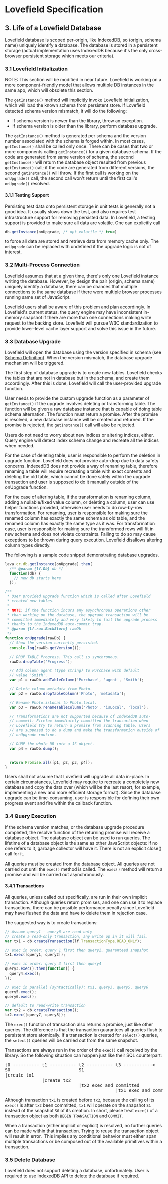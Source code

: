 # Lovefield Specification

## 3. Life of a Lovefield Database

Lovefield database is scoped per-origin, like IndexedDB, so (origin, schema name) uniquely identify a database. The database is stored in a persistent storage (actual implementation uses IndexedDB because it's the only cross-browser persistent storage which meets our criteria).

### 3.1 Lovefield Initialization

NOTE: This section will be modified in near future. Lovefield is working on a more component-friendly model that allows multiple DB instances in the same app, which will obsolete this section.

The `getInstance()` method will implicitly invoke Lovefield initialization, which will load the known schema from persistent store. If Lovefield detected schema version mismatch, it will do the following:

* If schema version is newer than the library, throw an exception.
* If schema version is older than the library, perform database upgrade.

The `getInstance()` method is generated per schema and the version number associated with the schema is forged within. In most cases, `getInstance()` shall be called only once. There can be cases that two or more components calling `getInstance()` for a given database schema. If the code are generated from same version of schema, the second `getInstance()` will return the database object resulted from previous `getInstance()` call; if the code are generated from different versions, the second `getInstance()` will throw. If the first call is working on the `onUpgrade()` call, the second call won't return until the first call's `onUpgrade()` resolved.

#### 3.1.1 Testing Support

Persisting test data onto persistent storage in unit tests is generally not a good idea. It usually slows down the test, and also requires test infrastructure support for removing persisted data. In Lovefield, a testing support is provided to make sure all data are volatile. One can explicitly call

```js
db.getInstance(onUpgrade, /* opt_volatile */ true)
```

to force all data are stored and retrieve data from memory cache only. The `onUpgrade` can be replaced with undefined if the upgrade logic is not of interest.

### 3.2 Multi-Process Connection

Lovefield assumes that at a given time, there's only one Lovefield instance writing the database. However, by design the pair (origin, schema name) uniquely identify a database, there can be chances that multiple connections to the same database if there were multiple browser processes running same set of JavaScript.

Lovefield users shall be aware of this problem and plan accordingly. In Lovefield's current status, the query engine may have inconsistent in-memory snapshot if there are more than one connections making write request to the backing store. Lovefield will pursue W3C standardization to provide lower-level cache layer support and solve this issue in the future.

### 3.3 Database Upgrade

Lovefield will open the database using the version specified in schema (see [Schema Definition](01_schema.md)). When the version mismatch, the database upgrade mechanism will be triggered.

The first step of database upgrade is to create new tables. Lovefield checks the tables that are not in database but in the schema, and create them accordingly. After this is done, Lovefield will call the user-provided upgrade function.

User needs to provide the custom upgrade function as a parameter of `getInstance()` if the upgrade involves deleting or transforming table. The function will be given a raw database instance that is capable of doing table schema alternation. The function must return a promise. After the promise is resolved, a new database instance will be created and returned. If the promise is rejected, the `getInstance()` call will also be rejected.

Users do not need to worry about new indices or altering indices, either. Query engine will detect index schema change and recreate all the indices when needed.

For the case of deleting table, user is responsible to perform the deletion in upgrade function. Lovefield does not provide auto-drop due to data safety concerns. IndexedDB does not provide a way of renaming table, therefore renaming a table will require recreating a table with exact contents and deleting the old table, which cannot be done safely within the upgrade transaction and user is supposed to do it manually outside of the onUpgrade function.

For the case of altering table, if the transformation is renaming column, adding a nullable/fixed value column, or deleting a column, user can use helper functions provided, otherwise user needs to do row-by-row transformation. For renaming, user is responsible for making sure the renamed column has exactly the same schema as old table, and the renamed column has exactly the same type as it was. For transformation case, user is responsible for making sure the transformed rows will fit in new schema and does not violate constraints. Failing to do so may cause exceptions to be thrown during query execution. Lovefield disallows altering column types directly.

The following is a sample code snippet demonstrating database upgrades.

```js
lava.cr.db.getInstance(onUpgrade).then(
  /** @param {lf.Db} db */
  function(db) {
    // new db starts here
  });

/**
 * User provided upgrade function which is called after Lovefield
 * created new tables.
 *
 * NOTE: if the function incurs any asynchronous operations other
 * than working on the database, the upgrade transaction will be
 * committed immediately and very likely to fail the upgrade process
 * thanks to the IndexedDB auto-commit trap.
 * @param {lf.raw.BackStore} rawDb
 */
function onUpgrade(rawDb) {
  // Show the version currently persisted.
  console.log(rawDb.getVersion());

  // DROP TABLE Progress. This call is synchronous.
  rawDb.dropTable('Progress');

  // Add column agent (type string) to Purchase with default
  // value 'Smith'.
  var p1 = rawDb.addTableColumn('Purchase', 'agent', 'Smith');

  // Delete column metadata from Photo.
  var p2 = rawDb.dropTableColumn('Photo', 'metadata');

  // Rename Photo.isLocal to Photo.local.
  var p3 = rawDb.renameTableColumn('Photo', 'isLocal', 'local');

  // Transformations are not supported because of IndexedDB auto-
  // commmit: Firefox immediately committed the transaction when
  // Lovefield try to return a promise from scanning table. Users
  // are supposed to do a dump and make the transformation outside of
  // onUpgrade routine.

  // DUMP the whole DB into a JS object.
  var p4 = rawDb.dump();


  return Promise.all([p1, p2, p3, p4]);
}
```

Users shall not assume that Lovefield will upgrade all data in-place. In certain circumstances, Lovefield may require to recreate a completely new database and copy the data over (which will be the last resort, for example, implementing a new and more efficient storage format). Since the database upgrade can be time-consuming, user is responsible for defining their own progress event and fire within the callback function.

### 3.4 Query Execution

If the schema version matches, or the database upgrade procedure completed, the resolve function of the returning promise will receive a database object. The database object can be used to run queries. The lifetime of a database object is the same as other JavaScript objects: if no one refers to it, garbage collector will have it. There is not an explicit close() call for it.

All queries must be created from the database object. All queries are not carried out until the `exec()` method is called. The `exec()` method will return a promise and will be carried out asynchronously.

#### 3.4.1 Transactions

All queries, unless called out specifically, are run in their own implicit transaction. Although queries return promises, and one can use it to replace transactions, there can be possible performance penalty since Lovefield may have flushed the data and have to delete them in rejection case.

The suggested way is to create transactions:

```js
// Assume query1 - query6 are read-only
// create a read-only transaction, any write op in it will fail.
var tx1 = db.createTransaction(lf.TransactionType.READ_ONLY);

// exec in order: query 1 first then query2, guaranteed snapshot
tx1.exec([query1, query2]);

// exec in order: query 3 first then query4
query3.exec().then(function() {
  query4.exec();
});

// exec in parallel (syntactically): tx1, query3, query5, query6
query5.exec();
query6.exec();

// default to read-write transaction
var tx2 = db.createTransaction(); 
tx2.exec([query7, query8]);
```

The `exec()` function of transaction also returns a promise, just like other queries. The difference is that the transaction guarantees all queries flush to persistent store atomically. If a transaction is created for `select()` queries, the `select()` queries will be carried out from the same snapshot.

Transactions are always run in the order of the `exec()` call received by the library. So the following situation can happen just like their SQL counterpart:

<pre>
t0 ---------- t1 ---------- t2 ---------- t3 ----------->
S0                          S1
|create tx1
              |create tx2
                            |tx2 exec and committed
                                          |tx1 exec and committed
</pre>

Although transaction `tx1` is created before `tx2`, because the calling of its `exec()` is after `tx2` been committed, `tx1` will operate on the snapshot `S1` instead of the snapshot `S0` of its creation. In short, please treat `exec()` of a transaction object as both `BEGIN TRANSACTION` and `COMMIT`.

When a transaction (either implicit or explicit) is resolved, no further queries can be made within that transaction. Trying to reuse the transaction object will result in error.  This implies any conditional behavior must either span multiple transactions or be composed out of the available primitives within a transaction.

### 3.5 Delete Database

Lovefield does not support deleting a database, unfortunately. User is required to use IndexedDB API to delete the database if required.

